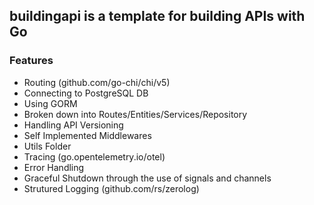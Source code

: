 ## buildingapi is a template for building APIs with Go

### Features

* Routing (github.com/go-chi/chi/v5)
* Connecting to PostgreSQL DB
* Using GORM
* Broken down into Routes/Entities/Services/Repository
* Handling API Versioning
* Self Implemented Middlewares
* Utils Folder
* Tracing (go.opentelemetry.io/otel)
* Error Handling
* Graceful Shutdown through the use of signals and channels
* Strutured Logging (github.com/rs/zerolog)